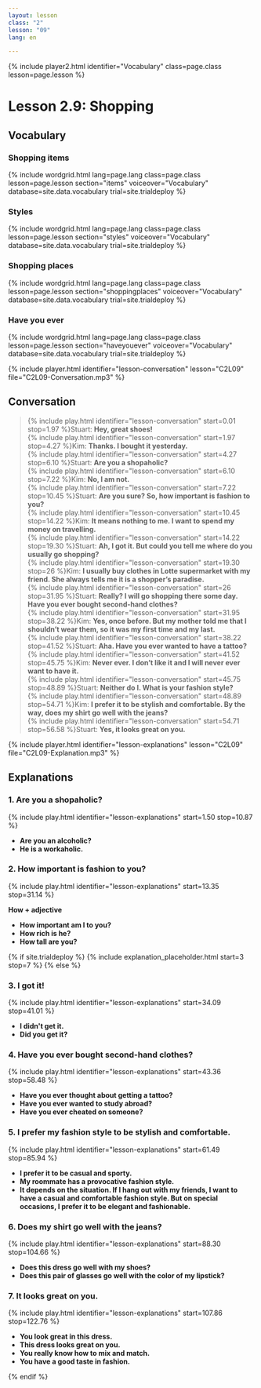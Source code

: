 ```yaml
---
layout: lesson
class: "2"
lesson: "09"
lang: en

---
```


{% include player2.html identifier="Vocabulary" class=page.class lesson=page.lesson %} 
# Lesson 2.9: Shopping 

## Vocabulary

### Shopping items 

{% include wordgrid.html lang=page.lang
		class=page.class 
		lesson=page.lesson 
		section="items"
		voiceover="Vocabulary"
		database=site.data.vocabulary 
		trial=site.trialdeploy %}


### Styles

{% include wordgrid.html lang=page.lang
		class=page.class 
		lesson=page.lesson 
		section="styles"
		voiceover="Vocabulary"
		database=site.data.vocabulary 
		trial=site.trialdeploy %}



### Shopping places

{% include wordgrid.html lang=page.lang
		class=page.class 
		lesson=page.lesson 
		section="shoppingplaces"
		voiceover="Vocabulary"
		database=site.data.vocabulary 
		trial=site.trialdeploy %}

### Have you ever

{% include wordgrid.html lang=page.lang
		class=page.class 
		lesson=page.lesson 
		section="haveyouever"
		voiceover="Vocabulary"
		database=site.data.vocabulary 
		trial=site.trialdeploy %}


{% include player.html identifier="lesson-conversation" lesson="C2L09" file="C2L09-Conversation.mp3" %}
## Conversation


> {% include play.html identifier="lesson-conversation" start=0.01 stop=1.97 %}Stuart: __Hey, great shoes!__  
> {% include play.html identifier="lesson-conversation" start=1.97 stop=4.27 %}Kim: __Thanks. I bought it yesterday.__  
> {% include play.html identifier="lesson-conversation" start=4.27 stop=6.10 %}Stuart: __Are you a shopaholic?__  
> {% include play.html identifier="lesson-conversation" start=6.10 stop=7.22 %}Kim: __No, I am not.__  
> {% include play.html identifier="lesson-conversation" start=7.22 stop=10.45 %}Stuart: __Are you sure? So, how important is fashion to you?__  
> {% include play.html identifier="lesson-conversation" start=10.45 stop=14.22 %}Kim: __It means nothing to me. I want to spend my money on travelling.__  
> {% include play.html identifier="lesson-conversation" start=14.22 stop=19.30 %}Stuart: __Ah, I got it. But could you tell me where do you usually go shopping?__  
> {% include play.html identifier="lesson-conversation" start=19.30 stop=26 %}Kim: __I usually buy clothes in Lotte supermarket with my friend. She always tells me it is a shopper’s paradise.__  
> {% include play.html identifier="lesson-conversation" start=26 stop=31.95 %}Stuart: __Really? I will go shopping there some day. Have you ever bought second-hand clothes?__  
> {% include play.html identifier="lesson-conversation" start=31.95 stop=38.22 %}Kim: __Yes, once before. But my mother told me that I shouldn’t wear them, so it was my first time and my last.__  
> {% include play.html identifier="lesson-conversation" start=38.22 stop=41.52 %}Stuart: __Aha. Have you ever wanted to have a tattoo?__  
> {% include play.html identifier="lesson-conversation" start=41.52 stop=45.75 %}Kim: __Never ever. I don’t like it and I will never ever want to have it.__  
> {% include play.html identifier="lesson-conversation" start=45.75 stop=48.89 %}Stuart: __Neither do I. What is your fashion style?__  
> {% include play.html identifier="lesson-conversation" start=48.89 stop=54.71 %}Kim: __I prefer it to be stylish and comfortable. By the way, does my shirt go well with the jeans?__  
> {% include play.html identifier="lesson-conversation" start=54.71 stop=56.58 %}Stuart: __Yes, it looks great on you.__  



{% include player.html identifier="lesson-explanations" lesson="C2L09" file="C2L09-Explanation.mp3" %}



## Explanations
### 1. Are you a shopaholic?
{% include play.html identifier="lesson-explanations" start=1.50 stop=10.87 %}

- __Are you an alcoholic?__ 
- __He is a workaholic.__ 


### 2. How  important is fashion to you?
{% include play.html identifier="lesson-explanations" start=13.35 stop=31.14 %}

__How + adjective__

- __How important am I to you?__ 
- __How rich is he?__ 
- __How tall are you?__ 

{% if site.trialdeploy %}
	{% include explanation_placeholder.html start=3 stop=7 %}
	{% else %}

### 3. I got it!
{% include play.html identifier="lesson-explanations" start=34.09 stop=41.01 %}

- __I didn't get it.__ 
- __Did you get it?__ 


### 4. Have you ever bought second-hand clothes?
{% include play.html identifier="lesson-explanations" start=43.36 stop=58.48 %}

- __Have you ever thought about getting a tattoo?__ 
- __Have you ever wanted to study abroad?__ 
- __Have you ever cheated on someone?__

### 5. I prefer my fashion style to be stylish and comfortable.
{% include play.html identifier="lesson-explanations" start=61.49 stop=85.94 %}

- __I prefer it to be casual and sporty.__
- __My roommate has a provocative fashion style.__
- __It depends on the situation. If I hang out with my friends, I want to have a casual and comfortable fashion style. But on special occasions, I prefer it to be elegant and fashionable.__

### 6. Does my shirt go well with the jeans?
{% include play.html identifier="lesson-explanations" start=88.30 stop=104.66 %}

- __Does this dress go well with my shoes?__ 
- __Does this pair of glasses go well with the color of my lipstick?__ 

### 7. It looks great on you.
{% include play.html identifier="lesson-explanations" start=107.86 stop=122.76 %}

- __You look great in this dress.__ 
- __This dress looks great on you.__ 
- __You really know how to mix and match.__ 
- __You have a good taste in fashion.__ 

{% endif %}